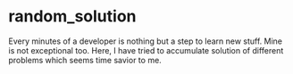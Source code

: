 # random_solution
Every minutes of a developer is nothing but a step to learn new stuff. Mine is not exceptional too. Here, I have tried to accumulate solution of different problems which seems time savior to me.
